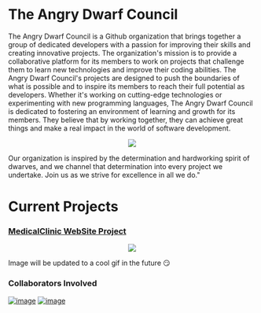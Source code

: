 # The Angry Dwarf Council

The Angry Dwarf Council is a Github organization that brings together a group of dedicated developers with a passion for improving their skills and creating innovative projects. The organization's mission is to provide a collaborative platform for its members to work on projects that challenge them to learn new technologies and improve their coding abilities. The Angry Dwarf Council's projects are designed to push the boundaries of what is possible and to inspire its members to reach their full potential as developers. Whether it's working on cutting-edge technologies or experimenting with new programming languages, The Angry Dwarf Council is dedicated to fostering an environment of learning and growth for its members. They believe that by working together, they can achieve great things and make a real impact in the world of software development.

<p align="center">
  <img src="https://user-images.githubusercontent.com/79093871/215054826-5f9a8f69-4513-420c-a69b-075da5ac983f.png">
</p>

Our organization is inspired by the determination and hardworking spirit of dwarves, and we channel that determination into every project we undertake. Join us as we strive for excellence in all we do."

# Current Projects

### [MedicalClinic WebSite Project](https://pages.github.com/)
<p align="center">
  <img src="https://user-images.githubusercontent.com/79093871/215061730-c440420f-3d2e-4205-99c0-8165b3253792.png">
</p>
Image will be updated to a cool gif in the future 😏

### Collaborators Involved 

[![image](https://user-images.githubusercontent.com/79093871/215065096-1ee87420-90f7-4494-82e0-ea7a07461b9a.png)](https://github.com/af-marquez)
[![image](https://user-images.githubusercontent.com/112403097/215259463-68c68d73-0080-4b4b-a517-259a5ee2a81f.png)](https://github.com/adrianasalvaterra)
